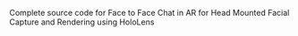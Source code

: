 Complete source code for Face to Face Chat in AR for Head Mounted Facial Capture and Rendering using HoloLens
